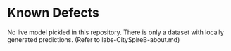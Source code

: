# Known Defects

No live model pickled in this repository. There is only a dataset with locally generated predictions. (Refer to labs-CitySpireB-about.md)

